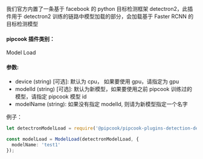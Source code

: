 我们官方内置了一条基于 facebook 的 python 目标检测框架 detectron2，此插件用于 detectron2 训练的链路中模型加载的部分，会加载基于 Faster RCNN 的目标检测模型

<a name="klNlr"></a>
#### pipcook 插件类别：
Model Load

<a name="xzxwP"></a>
#### 参数: 

- device (string) [可选]: 默认为 cpu， 如果要使用 gpu，请指定为 gpu
- modelId (string) [可选]: 默认为新模型，如果要使用之前 pipcook 训练过的模型，请指定 pipcook 模型 id
- modelName (string): 如果没有指定 modelId, 则请为新模型指定一个名字

例子：

```typescript
let detectronModelLoad = require('@pipcook/pipcook-plugins-detection-detectron-model-load').default;

const modelLoad = ModelLoad(detectronModelLoad, {
  modelName: 'test1'
});
```

